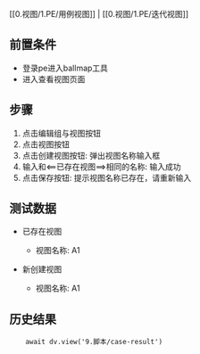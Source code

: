 [[0.视图/1.PE/用例视图]] | [[0.视图/1.PE/迭代视图]]

## 前置条件

- 登录pe进入ballmap工具
- 进入查看视图页面

## 步骤

1. 点击编辑组与视图按钮
2. 点击视图按钮
3. 点击创建视图按钮: 弹出视图名称输入框
4. 输入和<==已存在视图==>相同的名称: 输入成功
5. 点击保存按钮: 提示视图名称已存在，请重新输入

## 测试数据

- 已存在视图
	- 视图名称: A1

- 新创建视图
	- 视图名称: A1

## 历史结果

```dataviewjs
    await dv.view('9.脚本/case-result')
```
